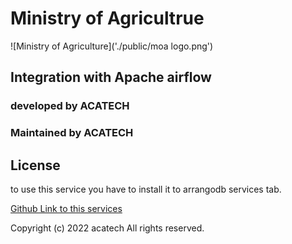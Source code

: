 # Ministry of Agricultrue
![Ministry of Agriculture]('./public/moa logo.png')


## Integration with Apache airflow

### developed by ACATECH
### Maintained by ACATECH
## License

to use this service you have to install it to arrangodb services tab.

[Github Link to this services](http://example.com)

Copyright (c) 2022 acatech All rights reserved.
